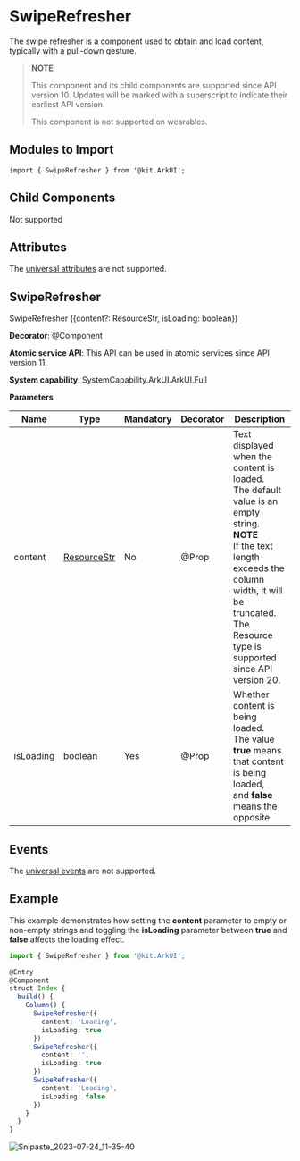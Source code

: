 # SwipeRefresher


The swipe refresher is a component used to obtain and load content, typically with a pull-down gesture.

> **NOTE**
>
> This component and its child components are supported since API version 10. Updates will be marked with a superscript to indicate their earliest API version.
>
> This component is not supported on wearables.


## Modules to Import

```
import { SwipeRefresher } from '@kit.ArkUI';
```


## Child Components

Not supported

## Attributes
The [universal attributes](ts-component-general-attributes.md) are not supported.


## SwipeRefresher

SwipeRefresher ({content?: ResourceStr, isLoading: boolean})

**Decorator**: @Component

**Atomic service API**: This API can be used in atomic services since API version 11.

**System capability**: SystemCapability.ArkUI.ArkUI.Full

**Parameters**

| Name| Type| Mandatory| Decorator| Description                                                                |
| -------- | -------- | -------- | -------- |--------------------------------------------------------------------|
| content | [ResourceStr](ts-types.md#resourcestr) | No| @Prop | Text displayed when the content is loaded.<br>The default value is an empty string.<br>**NOTE**<br>If the text length exceeds the column width, it will be truncated. The Resource type is supported since API version 20.  |
| isLoading | boolean | Yes | \@Prop | Whether content is being loaded.<br> The value **true** means that content is being loaded,<br> and **false** means the opposite.|

## Events
The [universal events](ts-component-general-events.md) are not supported.

## Example
This example demonstrates how setting the **content** parameter to empty or non-empty strings and toggling the **isLoading** parameter between **true** and **false** affects the loading effect.
```ts
import { SwipeRefresher } from '@kit.ArkUI';

@Entry
@Component
struct Index {
  build() {
    Column() {
      SwipeRefresher({
        content: 'Loading',
        isLoading: true
      })
      SwipeRefresher({
        content: '',
        isLoading: true
      })
      SwipeRefresher({
        content: 'Loading',
        isLoading: false
      })
    }
  }
}
```

![Snipaste_2023-07-24_11-35-40](figures/Snipaste_2023-07-24_11-35-40.gif)
